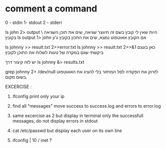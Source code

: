 # comment a command
0 - stdin
1- stdout
2 - stderr

ls john 2> output
\\ היות שאין לי קובץ בשם זה תיווצר שגיאה, שים את תוכן השגיאה בקובץ
ls output 1> john
אם הקובץ אאוטפוט נמצא, שים את התכון בקובץ ג'ון

ls johnny >> result.txt 2>>error.txt
ls johnny >> result.txt 2>>&1
כאן בעצם ביקשתי שגם במקרה של טעות לשלוח את התוכן לקובץ

יש לזה קיצור דרך
ls johnny &> results.txt

grep johnny 2> /dev/null
לזרוק את הפקודה לסל המחזור בלי להציג את האאוטפוט בשום מקום.

EXCERCISE :
1. Ifconfig print only your ip
2. find all "messages" move success to success.log and errors to error.log
3. same excercise as 2 but display in terminal only the successfull messages, do not display errors in stdout
4. cat /etc/passwd but display each user on its own line

1. ifconfig | 10 / inet ?

